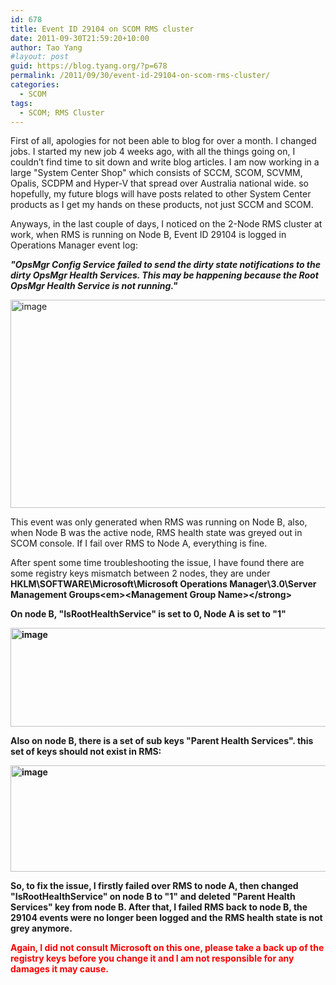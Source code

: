 ```yaml
---
id: 678
title: Event ID 29104 on SCOM RMS cluster
date: 2011-09-30T21:59:20+10:00
author: Tao Yang
#layout: post
guid: https://blog.tyang.org/?p=678
permalink: /2011/09/30/event-id-29104-on-scom-rms-cluster/
categories:
  - SCOM
tags:
  - SCOM; RMS Cluster
---
```

First of all, apologies for not been able to blog for over a month. I changed jobs. I started my new job 4 weeks ago, with all the things going on, I couldn’t find time to sit down and write blog articles. I am now working in a large "System Center Shop" which consists of SCCM, SCOM, SCVMM, Opalis, SCDPM and Hyper-V that spread over Australia national wide. so hopefully, my future blogs will have posts related to other System Center products as I get my hands on these products, not just SCCM and SCOM.

Anyways, in the last couple of days, I noticed on the 2-Node RMS cluster at work, when RMS is running on Node B, Event ID 29104 is logged in Operations Manager event log:

<strong><em>"OpsMgr Config Service failed to send the dirty state notifications to the dirty OpsMgr Health Services. This may be happening because the Root OpsMgr Health Service is not running."</em></strong>

<a href="https://blog.tyang.org/wp-content/uploads/2011/09/image.png"><img style="background-image: none; padding-left: 0px; padding-right: 0px; display: inline; padding-top: 0px; border: 0px;" title="image" src="https://blog.tyang.org/wp-content/uploads/2011/09/image_thumb.png" alt="image" width="580" height="333" border="0" /></a>

This event was only generated when RMS was running on Node B, also, when Node B was the active node, RMS health state was greyed out in SCOM console. If I fail over RMS to Node A, everything is fine.

After spent some time troubleshooting the issue, I have found there are some registry keys mismatch between 2 nodes, they are under <strong>HKLM\SOFTWARE\Microsoft\Microsoft Operations Manager\3.0\Server Management Groups\<em>&lt;Management Group Name&gt;</em>\</strong>

On node B, "IsRootHealthService" is set to 0, Node A is set to "1"

<a href="https://blog.tyang.org/wp-content/uploads/2011/09/image1.png"><img style="background-image: none; padding-left: 0px; padding-right: 0px; display: inline; padding-top: 0px; border: 0px;" title="image" src="https://blog.tyang.org/wp-content/uploads/2011/09/image_thumb1.png" alt="image" width="580" height="158" border="0" /></a>

Also on node B, there is a set of sub keys "Parent Health Services". this set of keys should not exist in RMS:

<a href="https://blog.tyang.org/wp-content/uploads/2011/09/image2.png"><img style="background-image: none; padding-left: 0px; padding-right: 0px; display: inline; padding-top: 0px; border: 0px;" title="image" src="https://blog.tyang.org/wp-content/uploads/2011/09/image_thumb2.png" alt="image" width="580" height="170" border="0" /></a>

So, to fix the issue, I firstly failed over RMS to node A, then changed "IsRootHealthService" on node B to "1" and deleted "Parent Health Services" key from node B. After that, I failed RMS back to node B, the 29104 events were no longer been logged and the RMS health state is not grey anymore.

<span style="color: #ff0000;">Again, I did not consult Microsoft on this one, please take a back up of the registry keys before you change it and I am not responsible for any damages it may cause.</span>